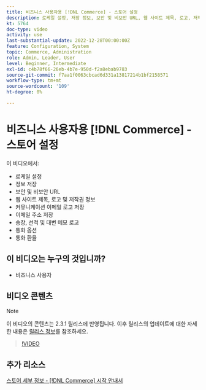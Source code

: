 ```yaml
---
title: 비즈니스 사용자용 [!DNL Commerce] - 스토어 설정
description: 로케일 설정, 저장 정보, 보안 및 비보안 URL, 웹 사이트 제목, 로고, 저작권 정보, 커뮤니케이션 이메일 로고, 저장 이메일 주소, 통화 옵션 및 환율에 대해 알아봅니다.
kt: 5764
doc-type: video
activity: use
last-substantial-update: 2022-12-28T00:00:00Z
feature: Configuration, System
topic: Commerce, Administration
role: Admin, Leader, User
level: Beginner, Intermediate
exl-id: c4b78f66-26eb-4b7e-950d-f2a8ebab9783
source-git-commit: f7aa1f0063cbcad6d331a13817214b1bf2158571
workflow-type: tm+mt
source-wordcount: '109'
ht-degree: 0%

---
```


# 비즈니스 사용자용 [!DNL Commerce] - 스토어 설정

이 비디오에서:

- 로케일 설정
- 정보 저장
- 보안 및 비보안 URL
- 웹 사이트 제목, 로고 및 저작권 정보
- 커뮤니케이션 이메일 로고 저장
- 이메일 주소 저장
- 송장, 선적 및 대변 메모 로고
- 통화 옵션
- 통화 환율

## 이 비디오는 누구의 것입니까?

- 비즈니스 사용자

## 비디오 콘텐츠

>[!NOTE]
>
>이 비디오의 콘텐츠는 2.3.1 릴리스에 반영됩니다. 이후 릴리스의 업데이트에 대한 자세한 내용은 [릴리스 정보](https://experienceleague.adobe.com/docs/commerce-operations/release/notes/overview.html?lang=ko)를 참조하세요.

>[!VIDEO](https://video.tv.adobe.com/v/330037?quality=12&learn=on&captions=kor)

## 추가 리소스

[스토어 세부 정보 - [!DNL Commerce] 시작 안내서](https://experienceleague.adobe.com/docs/commerce-admin/start/setup/store-details.html?lang=ko)
